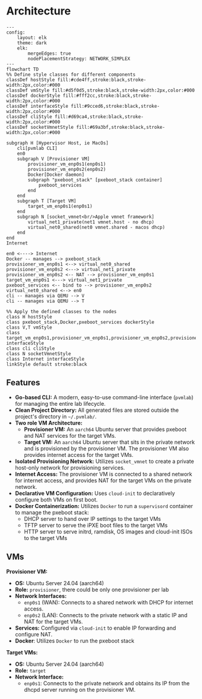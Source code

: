 # Architecture

```mermaid
---
config:
    layout: elk
    theme: dark
    elk:
        mergeEdges: true
        nodePlacementStrategy: NETWORK_SIMPLEX
---
flowchart TD
%% Define style classes for different components
classDef hostStyle fill:#cde4ff,stroke:black,stroke-width:2px,color:#000
classDef vmStyle fill:#d5f0d5,stroke:black,stroke-width:2px,color:#000
classDef dockerStyle fill:#fff2cc,stroke:black,stroke-width:2px,color:#000
classDef interfaceStyle fill:#9cced6,stroke:black,stroke-width:2px,color:#000
classDef cliStyle fill:#d69ca4,stroke:black,stroke-width:2px,color:#000
classDef socketVmnetStyle fill:#69a3bf,stroke:black,stroke-width:2px,color:#000

subgraph H [Hypervisor Host, ie MacOs]
    cli[pvmlab CLI]
    en0
    subgraph V [Provisioner VM]
        provisioner_vm_enp0s1(enp0s1)
        provisioner_vm_enp0s2(enp0s2)
        Docker[Docker daemon]
        subgraph "pxeboot_stack" [pxeboot_stack container]
            pxeboot_services
        end
    end
    subgraph T [Target VM]
        target_vm_enp0s1(enp0s1)
    end
    subgraph N [socket_vmnet<br/>Apple vmnet framework]
        virtual_net1_private(net1 vmnet.host - no dhcp)
        virtual_net0_shared(net0 vmnet.shared - macos dhcp)
    end
end
Internet

en0 <----> Internet
Docker -- manages --> pxeboot_stack
provisioner_vm_enp0s1 <--> virtual_net0_shared
provisioner_vm_enp0s2 <---> virtual_net1_private
provisioner_vm_enp0s2 <-- NAT --> provisioner_vm_enp0s1
target_vm_enp0s1 <---> virtual_net1_private
pxeboot_services <-- bind to --> provisioner_vm_enp0s2
virtual_net0_shared <--> en0
cli -- manages via QEMU --> V
cli -- manages via QEMU --> T

%% Apply the defined classes to the nodes
class H hostStyle
class pxeboot_stack,Docker,pxeboot_services dockerStyle
class V,T vmStyle
class target_vm_enp0s1,provisioner_vm_enp0s1,provisioner_vm_enp0s2,provisioner_vm_enp0s3,en0,virtual_net0_shared,virtual_net1_private interfaceStyle
class cli cliStyle
class N socketVmnetStyle
class Internet interfaceStyle
linkStyle default stroke:black
```

## Features

- **Go-based CLI:** A modern, easy-to-use command-line interface (`pvmlab`) for managing the entire lab lifecycle.
- **Clean Project Directory:** All generated files are stored outside the project's directory in `~/.pvmlab/`.
- **Two role VM Architecture:**
  - **Provisioner VM:** An `aarch64` Ubuntu server that provides pxeboot and NAT services for the target VMs.
  - **Target VM:** An `aarch64` Ubuntu server that sits in the private network and is provisioned by the provisioner VM. The provisioner VM also provides internet access for the target VMs.
- **Isolated Provisioning Network:** Utilizes `socket_vmnet` to create a private host-only network for provisioning services.
- **Internet Access:** The provisioner VM is connected to a shared network for internet access, and provides NAT for the target VMs on the private network.
- **Declarative VM Configuration:** Uses `cloud-init` to declaratively configure both VMs on first boot.
- **Docker Containerization:** Utilizes `Docker` to run a `supervisord` container to manage the pxeboot stack:
  - DHCP server to hand over IP settings to the target VMs
  - TFTP server to serve the iPXE boot files to the target VMs
  - HTTP server to serve initrd, ramdisk, OS images and cloud-init ISOs to the target VMs

## VMs

**Provisioner VM:**

- **OS:** Ubuntu Server 24.04 (aarch64)
- **Role:** `provisioner`, there could be only one provisioner per lab
- **Network Interfaces:**
  - `enp0s1` (WAN): Connects to a shared network with DHCP for internet access.
  - `enp0s2` (LAN): Connects to the private network with a static IP and NAT for the target VMs.
- **Services:** Configured via `cloud-init` to enable IP forwarding and configure NAT.
- **Docker**: Utilizes `Docker` to run the pxeboot stack

**Target VMs:**

- **OS:** Ubuntu Server 24.04 (aarch64)
- **Role:** `target`
- **Network Interface:**
  - `enp0s1`: Connects to the private network and obtains its IP from the dhcpd server running on the provisioner VM.
